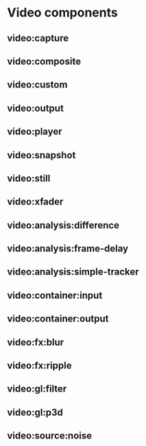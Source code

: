 # Video components

## video:capture

## video:composite

## video:custom

## video:output

## video:player

## video:snapshot

## video:still

## video:xfader

## video:analysis:difference

## video:analysis:frame-delay

## video:analysis:simple-tracker

## video:container:input

## video:container:output

## video:fx:blur

## video:fx:ripple

## video:gl:filter

## video:gl:p3d

## video:source:noise
